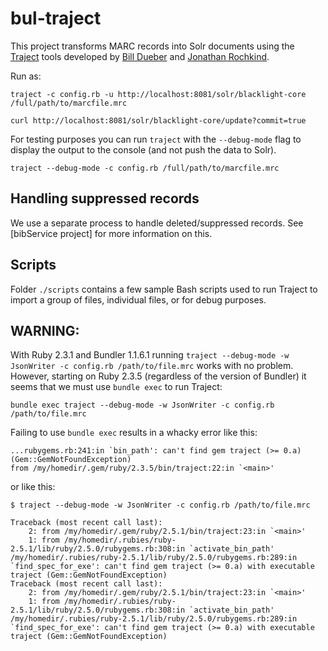# bul-traject
This project transforms MARC records into Solr documents using the
[Traject](https://github.com/traject-project/traject) tools developed by
[Bill Dueber](https://github.com/billdueber/) and
[Jonathan Rochkind](https://github.com/jrochkind).

Run as:
```
traject -c config.rb -u http://localhost:8081/solr/blacklight-core /full/path/to/marcfile.mrc

curl http://localhost:8081/solr/blacklight-core/update?commit=true
```

For testing purposes you can run `traject` with the `--debug-mode` flag to
display the output to the console (and not push the data to Solr).

```
traject --debug-mode -c config.rb /full/path/to/marcfile.mrc
```


## Handling suppressed records
We use a separate process to handle deleted/suppressed records.
See [bibService project] for more information on this.


## Scripts
Folder `./scripts` contains a few sample Bash scripts used to run Traject to
import a group of files, individual files, or for debug purposes.


## WARNING:
With Ruby 2.3.1 and Bundler 1.1.6.1 running
`traject --debug-mode -w JsonWriter -c config.rb /path/to/file.mrc`
works with no problem. However, starting on Ruby 2.3.5
(regardless of the version of Bundler) it seems that we must use `bundle exec`
to run Traject:

```
bundle exec traject --debug-mode -w JsonWriter -c config.rb /path/to/file.mrc
```

Failing to use `bundle exec` results in a whacky error like this:

```
...rubygems.rb:241:in `bin_path': can't find gem traject (>= 0.a) (Gem::GemNotFoundException)
from /my/homedir/.gem/ruby/2.3.5/bin/traject:22:in `<main>'
```

or like this:

```
$ traject --debug-mode -w JsonWriter -c config.rb /path/to/file.mrc

Traceback (most recent call last):
	2: from /my/homedir/.gem/ruby/2.5.1/bin/traject:23:in `<main>'
	1: from /my/homedir/.rubies/ruby-2.5.1/lib/ruby/2.5.0/rubygems.rb:308:in `activate_bin_path'
/my/homedir/.rubies/ruby-2.5.1/lib/ruby/2.5.0/rubygems.rb:289:in `find_spec_for_exe': can't find gem traject (>= 0.a) with executable traject (Gem::GemNotFoundException)
Traceback (most recent call last):
	2: from /my/homedir/.gem/ruby/2.5.1/bin/traject:23:in `<main>'
	1: from /my/homedir/.rubies/ruby-2.5.1/lib/ruby/2.5.0/rubygems.rb:308:in `activate_bin_path'
/my/homedir/.rubies/ruby-2.5.1/lib/ruby/2.5.0/rubygems.rb:289:in `find_spec_for_exe': can't find gem traject (>= 0.a) with executable traject (Gem::GemNotFoundException)
```
